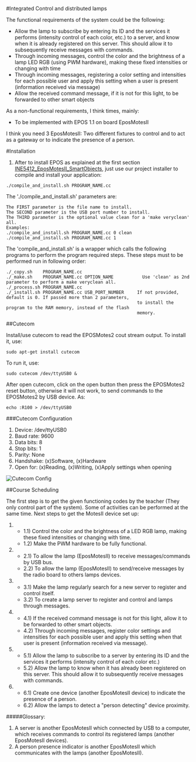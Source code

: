 #Integrated Control and distributed lamps

The functional requirements of the system could be the following:
- Allow the lamp to subscribe by entering its ID and the services it performs (intensity control of each color, etc.) to a server, and know when it is already registered on this server. This should allow it to subsequently receive messages with commands.
- Through incoming messages, control the color and the brightness of a lamp LED RGB (using PWM hardware), making these fixed intensities or changing with time
- Through incoming messages, registering a color setting and intensities for each possible user and apply this setting when a user is present (information received via message)
- Allow the received command message, if it is not for this light, to be forwarded to other smart objects

As a non-functional requirements, I think times, mainly:
- To be implemented with EPOS 1.1 on board EposMotesII

I think you need 3 EposMotesII: Two different fixtures to control and to act as a gateway or to indicate the presence of a person.



#Installation

1. After to install EPOS as explained at the first section
[INE5412_EposMotesII_SmartObjects](../), just use our project installer to compile and install your application:
```
./compile_and_install.sh PROGRAM_NAME.cc
```

The './compile_and_install.sh' parameters are:
```
The FIRST parameter is the file name to install.
The SECOND parameter is the USB port number to install.
The THIRD parameter is the optional value clean for a 'make veryclean' all.
Examples:
./compile_and_install.sh PROGRAM_NAME.cc 0 clean
./compile_and_install.sh PROGRAM_NAME.cc 1
```
The 'compile_and_install.sh' is a wrapper which calls the following programs to perform
the program required steps. These steps must to be performed run in following order:
```
./_copy.sh    PROGRAM_NAME.cc
./_make.sh    PROGRAM_NAME.cc OPTION_NAME           Use 'clean' as 2nd parameter to perform a make veryclean all.
./_process.sh PROGRAM_NAME.cc
./_install.sh PROGRAM_NAME.cc USB_PORT_NUMBER     If not provided, default is 0. If passed more than 2 parameters,
                                                  to install the program to the RAM memory, instead of the flash
                                                  memory.
```



##Cutecom

Install/use cutecom to read the EPOSMotes2 cout stream output.
To install it, use:
```
sudo apt-get install cutecom
```
To run it, use:
```
sudo cutecom /dev/ttyUSB0 &
```
After open cutecom, click on the open button then press the EPOSMotes2 reset
button, otherwise it will not work, to send commands to the EPOSMotes2
by USB device. As:
```
echo :R100 > /dev/ttyUSB0
```



###Cutecom Configuration

1. Device: /dev/ttyUSB0
1. Baud rate: 9600
1. Data bits: 8
1. Stop bits: 1
1. Parity: None
1. Handshake: (x)Software, (x)Hardware
1. Open for: (x)Reading, (x)Writing, (x)Apply settings when opening

![Cutecom Config](http://i.imgur.com/w51H2Up.png)



##Course Scheduling

The first step is to get the given functioning codes by the teacher (They only control part of
the system). Some of activities can be performed at the same time. Next steps to get the MotesII
device set up:

1. * 1.1) Control the color and the brightness of a LED RGB lamp, making these fixed
    intensities or changing with time.
   * 1.2) Make the PWM hardware to be fully functional.

1. * 2.1) To allow the lamp (EposMotesII) to receive messages/commands by USB bus.
   * 2.2) To allow the lamp (EposMotesII) to send/receive messages by the radio board to others lamps devices.

2. * 3.1) Make the lamp regularly search for a new server to register and control itself.
   * 3.2) To create a lamp server to register and control and lamps through messages.

3. * 4.1) If the received command message is not for this light, allow it to be forwarded to
    other smart objects.
   * 4.2) Through incoming messages, register color settings and intensities for each possible
    user and apply this setting when that user is present (information received via message).

4. * 5.1) Allow the lamp to subscribe to a server by entering its ID and the services it performs
    (intensity control of each color etc.)
   * 5.2) Allow the lamp to know when it has already been registered on this server. This should
    allow it to subsequently receive messages with commands.

5. * 6.1) Create one device (another EposMotesII device) to indicate the presence of a person.
   * 6.2) Allow the lamps to detect a "person detecting" device proximity.



#####Glossary:

1. A server is another EposMotesII which connected by USB to a computer, which receives commands to
    control its registered lamps (another EposMotesII devices).
2. A person presence indicator is another EposMotesII which communicates with the lamps
    (another EposMotesII).




